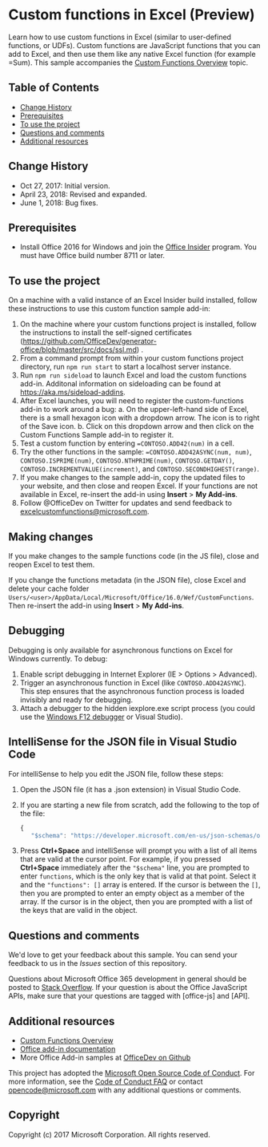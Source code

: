 # Custom functions in Excel (Preview)

Learn how to use custom functions in Excel (similar to user-defined functions, or UDFs). Custom functions are JavaScript functions that you can add to Excel, and then use them like any native Excel function (for example =Sum). This sample accompanies the [Custom Functions Overview](https://docs.microsoft.com/en-us/office/dev/add-ins/excel/custom-functions-overview) topic.

## Table of Contents
* [Change History](#change-history)
* [Prerequisites](#prerequisites)
* [To use the project](#to-use-the-project)
* [Questions and comments](#questions-and-comments)
* [Additional resources](#additional-resources)

## Change History

* Oct 27, 2017: Initial version.
* April 23, 2018: Revised and expanded.
* June 1, 2018: Bug fixes.

## Prerequisites

* Install Office 2016 for Windows and join the [Office Insider](https://products.office.com/en-us/office-insider) program. You must have Office build number 8711 or later.

## To use the project

On a machine with a valid instance of an Excel Insider build installed, follow these instructions to use this custom function sample add-in:

1. On the machine where your custom functions project is installed, follow the instructions to install the self-signed certificates (https://github.com/OfficeDev/generator-office/blob/master/src/docs/ssl.md) . 
2. From a command prompt from within your custom functions project directory, run `npm run start` to start a localhost server instance. 
3. Run `npm run sideload` to launch Excel and load the custom functions add-in. Additonal information on sideloading can be found at <https://aka.ms/sideload-addins>.
4. After Excel launches, you will need to register the custom-functions add-in to work around a bug:
    a. On the upper-left-hand side of Excel, there is a small hexagon icon with a dropdown arrow. The icon is to right of the Save icon.
    b. Click on this dropdown arrow and then click on the Custom Functions Sample add-in to register it.
5. Test a custom function by entering `=CONTOSO.ADD42(num)` in a cell.
6. Try the other functions in the sample: `=CONTOSO.ADD42ASYNC(num, num)`, `CONTOSO.ISPRIME(num)`, `CONTOSO.NTHPRIME(num)`, `CONTOSO.GETDAY()`, `CONTOSO.INCREMENTVALUE(increment)`, and `CONTOSO.SECONDHIGHEST(range)`.
7. If you make changes to the sample add-in, copy the updated files to your website, and then close and reopen Excel. If your functions are not available in Excel, re-insert the add-in using **Insert** > **My Add-ins**.
8. Follow @OfficeDev on Twitter for updates and send feedback to <excelcustomfunctions@microsoft.com>.

## Making changes
If you make changes to the sample functions code (in the JS file), close and reopen Excel to test them.

If you change the functions metadata (in the JSON file), close Excel and delete your cache folder `Users/<user>/AppData/Local/Microsoft/Office/16.0/Wef/CustomFunctions`. Then re-insert the add-in using **Insert** > **My Add-ins**.

## Debugging
Debugging is only available for asynchronous functions on Excel for Windows currently. To debug:

1. Enable script debugging in Internet Explorer (IE > Options > Advanced).
2. Trigger an asynchronous function in Excel (like `CONTOSO.ADD42ASYNC`). This step ensures that the asynchronous function process is loaded invisibly and ready for debugging.
3. Attach a debugger to the hidden iexplore.exe script process (you could use the [Windows F12 debugger](https://docs.microsoft.com/en-us/office/dev/add-ins/testing/debug-add-ins-using-f12-developer-tools-on-windows-10) or Visual Studio).

## IntelliSense for the JSON file in Visual Studio Code	
For intelliSense to help you edit the JSON file, follow these steps:

1. Open the JSON file (it has a .json extension) in Visual Studio Code.	
2. If you are starting a new file from scratch, add the following to the top of the file:	
	
     ```js	
    {	
        "$schema": "https://developer.microsoft.com/en-us/json-schemas/office-js/custom-functions.schema.json",	
    ```	
3. Press **Ctrl+Space** and intelliSense will prompt you with a list of all items that are valid at the cursor point. For example, if you pressed **Ctrl+Space** immediately after the `"$schema"` line, you are prompted to enter `functions`, which is the only key that is valid at that point. Select it and the `"functions": []` array is entered. If the cursor is between the `[]`, then you are prompted to enter an empty object as a member of the array. If the cursor is in the object, then you are prompted with a list of the keys that are valid in the object.

## Questions and comments

We'd love to get your feedback about this sample. You can send your feedback to us in the *Issues* section of this repository.

Questions about Microsoft Office 365 development in general should be posted to [Stack Overflow](http://stackoverflow.com/questions/tagged/office-js+API). If your question is about the Office JavaScript APIs, make sure that your questions are tagged with [office-js] and [API].

## Additional resources

* [Custom Functions Overview](https://docs.microsoft.com/en-us/office/dev/add-ins/excel/custom-functions-overview)
* [Office add-in documentation](https://docs.microsoft.com/en-us/office/dev/add-ins/overview/office-add-ins)
* More Office Add-in samples at [OfficeDev on Github](https://github.com/officedev)

This project has adopted the [Microsoft Open Source Code of Conduct](https://opensource.microsoft.com/codeofconduct/). For more information, see the [Code of Conduct FAQ](https://opensource.microsoft.com/codeofconduct/faq/) or contact [opencode@microsoft.com](mailto:opencode@microsoft.com) with any additional questions or comments.

## Copyright
Copyright (c) 2017 Microsoft Corporation. All rights reserved.